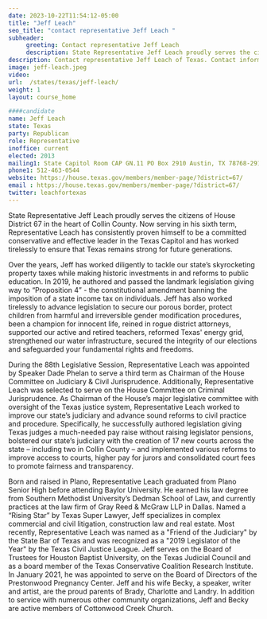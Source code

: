 ```yaml
---
date: 2023-10-22T11:54:12-05:00
title: "Jeff Leach"
seo_title: "contact representative Jeff Leach "
subheader:
     greeting: Contact representative Jeff Leach
     description: State Representative Jeff Leach proudly serves the citizens of House District 67 in the heart of Collin County. Now serving in his sixth term, Representative Leach has consistently proven himself to be a committed conservative and effective leader in the Texas Capitol and has worked tirelessly to ensure that Texas remains strong for future generations.
description: Contact representative Jeff Leach of Texas. Contact information for Jeff Leach includes email address, phone number, and mailing address.
image: jeff-leach.jpeg
video:
url:  /states/texas/jeff-leach/
weight: 1
layout: course_home

####candidate
name: Jeff Leach
state: Texas
party: Republican
role: Representative
inoffice: current
elected: 2013
mailing1: State Capitol Room CAP GN.11 PO Box 2910 Austin, TX 78768-2910
phone1: 512-463-0544
website: https://house.texas.gov/members/member-page/?district=67/
email : https://house.texas.gov/members/member-page/?district=67/
twitter: leachfortexas
---
```


State Representative Jeff Leach proudly serves the citizens of House District 67 in the heart of Collin County. Now serving in his sixth term, Representative Leach has consistently proven himself to be a committed conservative and effective leader in the Texas Capitol and has worked tirelessly to ensure that Texas remains strong for future generations.

Over the years, Jeff has worked diligently to tackle our state’s skyrocketing property taxes while making historic investments in and reforms to public education. In 2019, he authored and passed the landmark legislation giving way to “Proposition 4” - the constitutional amendment banning the imposition of a state income tax on individuals. Jeff has also worked tirelessly to advance legislation to secure our porous border, protect children from harmful and irreversible gender modification procedures, been a champion for innocent life, reined in rogue district attorneys, supported our active and retired teachers, reformed Texas' energy grid, strengthened our water infrastructure, secured the integrity of our elections and safeguarded your fundamental rights and freedoms.

During the 88th Legislative Session, Representative Leach was appointed by Speaker Dade Phelan to serve a third term as Chairman of the House Committee on Judiciary & Civil Jurisprudence. Additionally, Representative Leach was selected to serve on the House Committee on Criminal Jurisprudence. As Chairman of the House’s major legislative committee with oversight of the Texas justice system, Representative Leach worked to improve our state’s judiciary and advance sound reforms to civil practice and procedure. Specifically, he successfully authored legislation giving Texas judges a much-needed pay raise without raising legislator pensions, bolstered our state’s judiciary with the creation of 17 new courts across the state – including two in Collin County – and implemented various reforms to improve access to courts, higher pay for jurors and consolidated court fees to promote fairness and transparency.

Born and raised in Plano, Representative Leach graduated from Plano Senior High before attending Baylor University. He earned his law degree from Southern Methodist University’s Dedman School of Law, and currently practices at the law firm of Gray Reed & McGraw LLP in Dallas. Named a “Rising Star” by Texas Super Lawyer, Jeff specializes in complex commercial and civil litigation, construction law and real estate. Most recently, Representative Leach was named as a "Friend of the Judiciary" by the State Bar of Texas and was recognized as a "2019 Legislator of the Year" by the Texas Civil Justice League. Jeff serves on the Board of Trustees for Houston Baptist University, on the Texas Judicial Council and as a board member of the Texas Conservative Coalition Research Institute. In January 2021, he was appointed to serve on the Board of Directors of the Prestonwood Pregnancy Center. Jeff and his wife Becky, a speaker, writer and artist, are the proud parents of Brady, Charlotte and Landry. In addition to service with numerous other community organizations, Jeff and Becky are active members of Cottonwood Creek Church.
